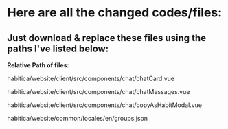 # Here are all the changed codes/files:
## Just download & replace these files using the paths I've listed below:
**Relative Path of files:**

habitica/website/client/src/components/chat/chatCard.vue

habitica/website/client/src/components/chat/chatMessages.vue

habitica/website/client/src/components/chat/copyAsHabitModal.vue

habitica/website/common/locales/en/groups.json
